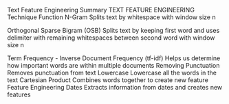 Text Feature Engineering Summary
TEXT FEATURE ENGINEERING
Technique Function
N-Gram Splits text by whitespace with window size n

Orthogonal Sparse Bigram (OSB)
Splits text by keeping first word and uses delimiter with
remaining whitespaces between second word with window size n

Term Frequency - Inverse Document Frequency
(tf-idf) Helps us determine how important words are within multiple documents
Removing Punctuation Removes punctuation from text
Lowercase Lowercase all the words in the text
Cartesian Product Combines words together to create new feature
Feature Engineering Dates Extracts information from dates and creates new features
